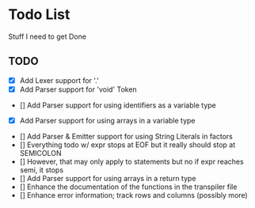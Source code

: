 # Todo List
Stuff I need to get Done


## TODO
- [x] Add Lexer support for '.'
- [x] Add Parser support for 'void' Token
- [] Add Parser support for using identifiers as a variable type
- [x] Add Parser support for using arrays in a variable type
- [] Add Parser & Emitter support for using String Literals in factors
- [] Everything todo w/ expr stops at EOF but it really should stop at SEMICOLON
- [] However, that may only apply to statements but no if expr reaches semi, it stops
- [] Add Parser support for using arrays in a return type
- [] Enhance the documentation of the functions in the transpiler file
- [] Enhance error information; track rows and columns (possibly more)

